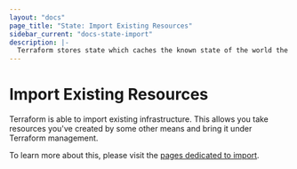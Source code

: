 ```yaml
---
layout: "docs"
page_title: "State: Import Existing Resources"
sidebar_current: "docs-state-import"
description: |-
  Terraform stores state which caches the known state of the world the last time Terraform ran.
---
```


# Import Existing Resources

Terraform is able to import existing infrastructure. This allows you take
resources you've created by some other means and bring it under Terraform management.

To learn more about this, please visit the
[pages dedicated to import](docs/import/index.html).
